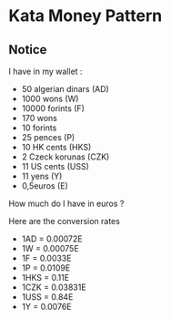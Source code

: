 # Kata Money Pattern

## Notice
I have in my wallet :
- 50 algerian dinars (AD)
- 1000 wons (W)
- 10000 forints (F)
- 170 wons
- 10 forints
- 25 pences (P)
- 10 HK cents (HKS)
- 2 Czeck korunas (CZK)
- 11 US cents (USS)
- 11 yens (Y)
- 0,5euros (E)

How much do I have in euros ?

Here are the conversion rates
- 1AD = 0.00072E
- 1W = 0.00075E
- 1F = 0.0033E
- 1P = 0.0109E
- 1HKS = 0.11E
- 1CZK = 0.03831E
- 1USS = 0.84E
- 1Y = 0.0076E